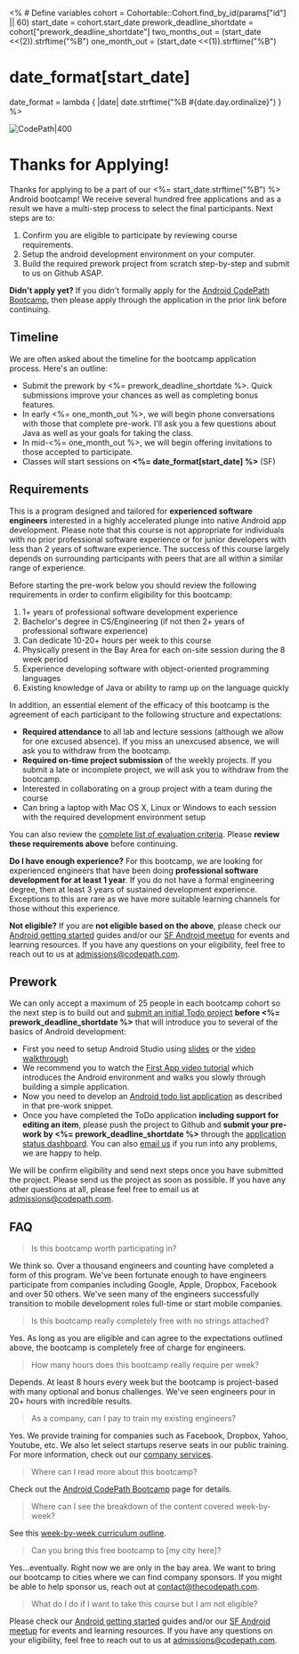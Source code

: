 <% # Define variables
  cohort = Cohortable::Cohort.find_by_id(params["id"] || 60)
  start_date = cohort.start_date
  prework_deadline_shortdate = cohort["prework_deadline_shortdate"]
  two_months_out = (start_date <<(2)).strftime("%B")
  one_month_out =  (start_date <<(1)).strftime("%B")
  # date_format[start_date]
  date_format = lambda { |date| date.strftime("%B #{date.day.ordinalize}") }
%>

![CodePath|400](https://camo.githubusercontent.com/746536e3cf96c58fba4ad967861e1b09ec7b269e/687474703a2f2f692e696d6775722e636f6d2f68306d66796f6f2e706e67)

# Thanks for Applying!

Thanks for applying to be a part of our <%= start_date.strftime("%B") %> Android bootcamp! We receive several hundred free applications and as a result we have a multi-step process to select the final participants. Next steps are to:

1. Confirm you are eligible to participate by reviewing course requirements.
2. Setup the android development environment on your computer.
3. Build the required prework project from scratch step-by-step and submit to us on Github ASAP.

**Didn't apply yet?** If you didn't formally apply for the [Android CodePath Bootcamp](http://codepath.com/androidbootcamp), then please apply through the application in the prior link before continuing.

## Timeline

We are often asked about the timeline for the bootcamp application process. Here's an outline:

  * Submit the prework by <%= prework_deadline_shortdate %>. Quick submissions improve your chances as well as completing bonus features.
  * In early <%= one_month_out %>, we will begin phone conversations with those that complete pre-work. I'll ask you a few questions about Java as well as your goals for taking the class.
  * In mid-<%= one_month_out %>, we will begin offering invitations to those accepted to participate.
  * Classes will start sessions on **<%= date_format[start_date] %>** (SF)

## Requirements

This is a program designed and tailored for **experienced software engineers** interested in a highly accelerated plunge into native Android app development. Please note that this course is not appropriate for individuals with no prior professional software experience or for junior developers with less than 2 years of software experience. The success of this course largely depends on surrounding participants with peers that are all within a similar range of experience.

Before starting the pre-work below you should review the following requirements in order to confirm eligibility for this bootcamp:

 1. 1+ years of professional software development experience
 2. Bachelor's degree in CS/Engineering (if not then 2+ years of professional software experience)
 3. Can dedicate 10-20+ hours per week to this course
 4. Physically present in the Bay Area for each on-site session during the 8 week period
 5. Experience developing software with object-oriented programming languages
 6. Existing knowledge of Java or ability to ramp up on the language quickly

In addition, an essential element of the efficacy of this bootcamp is the agreement of each participant to the following structure and expectations:

 * **Required attendance** to all lab and lecture sessions (although we allow for one excused absence). If you miss an unexcused absence, we will ask you to withdraw from the bootcamp.
 * **Required on-time project submission** of the weekly projects. If you submit a late or incomplete project, we will ask you to withdraw from the bootcamp.
 * Interested in collaborating on a group project with a team during the course
 * Can bring a laptop with Mac OS X, Linux or Windows to each session with the required development environment setup

You can also review the [complete list of evaluation criteria](http://courses.codepath.com/snippets/intro_to_android/selection_criteria). Please **review these requirements above** before continuing.

**Do I have enough experience?** For this bootcamp, we are looking for experienced engineers that have been doing **professional software development for at least 1 year**. If you do not have a formal engineering degree, then at least 3 years of sustained development experience. Exceptions to this are rare as we have more suitable learning channels for those without this experience.

**Not eligible?** If you are **not eligible based on the above**, please check our [Android getting started](http://guides.codepath.com/android/Beginning-Android-Resources#beginning-android-resources) guides and/or our [SF Android meetup](http://www.meetup.com/Learning-Android-Development/) for events and learning resources. If you have any questions on your eligibility, feel free to reach out to us at <admissions@codepath.com>.

## Prework

We can only accept a maximum of 25 people in each bootcamp cohort so the next step is to build out and [submit an initial Todo project](http://courses.codepath.com/snippets/intro_to_android/prework) **before <%= prework_deadline_shortdate %>** that will introduce you to several of the basics of Android development:

* First you need to setup Android Studio using [slides](https://docs.google.com/a/thecodepath.com/presentation/d/1iD0sMc-qIG80yZ1AQfDU5nxSAl3Xe4nx-2W_g9yzMSM/edit#slide=id.p) or the [video walkthrough](https://vimeo.com/113893631)
* We recommend you to watch the [First App video tutorial](https://vimeo.com/113893630) which introduces the Android environment and walks you slowly through building a simple application.
* Now you need to develop an [Android todo list application](http://courses.codepath.com/snippets/intro_to_android/prework) as described in that pre-work snippet.
* Once you have completed the ToDo application **including support for editing an item**, please push the project to Github and **submit your pre-work by <%= prework_deadline_shortdate %>** through the [application status dashboard](https://apply.codepath.com/dashboard/). You can also [email us](mailto:admissions@codepath.com) if you run into any problems, we are happy to help.

We will be confirm eligibility and send next steps once you have submitted the project. Please send us the project as soon as possible. If you have any other questions at all, please feel free to email us at <admissions@codepath.com>.

## FAQ

> Is this bootcamp worth participating in?

We think so. Over a thousand engineers and counting have completed a form of this program. We've been fortunate enough to have engineers participate from companies including Google, Apple, Dropbox, Facebook and over 50 others. We've seen many of the engineers successfully transition to mobile development roles full-time or start mobile companies.

> Is this bootcamp really completely free with no strings attached?

Yes. As long as you are eligible and can agree to the expectations outlined above, the bootcamp is completely free of charge for engineers.

> How many hours does this bootcamp really require per week?

Depends. At least 8 hours every week but the bootcamp is project-based with many optional and bonus challenges. We've seen engineers pour in 20+ hours with incredible results.

> As a company, can I pay to train my existing engineers?

Yes. We provide training for companies such as Facebook, Dropbox, Yahoo, Youtube, etc. We also let select startups reserve seats in our public training. For more information, check out our [company services](http://codepath.com/services).

> Where can I read more about this bootcamp?

Check out the [Android CodePath Bootcamp](http://codepath.com/androidbootcamp) page for details.

> Where can I see the breakdown of the content covered week-by-week?

See this [week-by-week curriculum outline](http://courses.codepath.com/snippets/intro_to_android/about_bootcamp#heading-curriculum-outline).

> Can you bring this free bootcamp to [my city here]?

Yes...eventually. Right now we are only in the bay area. We want to bring our bootcamp to cities where we can find company sponsors. If you might be able to help sponsor us, reach out at <contact@thecodepath.com>.

> What do I do if I want to take this course but I am not eligible?

Please check our [Android getting started](http://guides.codepath.com/android/Beginning-Android-Resources#beginning-android-resources) guides and/or our [SF Android meetup](http://www.meetup.com/Learning-Android-Development/) for events and learning resources. If you have any questions on your eligibility, feel free to reach out to us at <admissions@codepath.com>.
